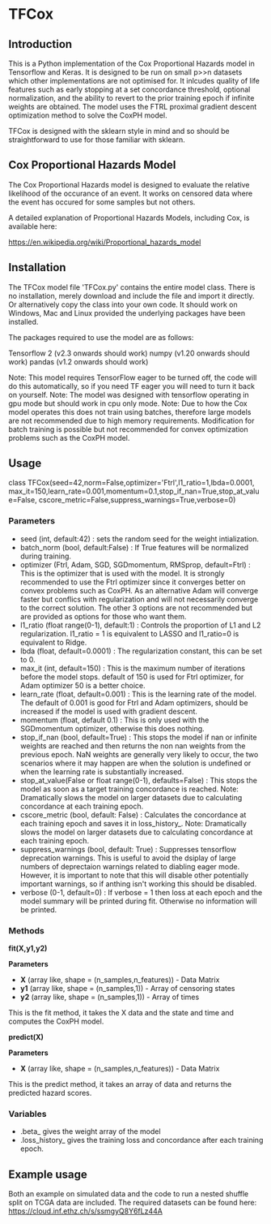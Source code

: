 # TFCox

## Introduction
This is a Python implementation of the Cox Proportional Hazards model in Tensorflow and Keras. It is designed to be run on small p>>n datasets which other implementations are not optimised for. It inlcudes quality of life features such as early stopping at a set concordance threshold, optional normalization, and the ability to revert to the prior training epoch if infinite weights are obtained. The model uses the FTRL proximal gradient descent optimization method to solve the CoxPH model.

TFCox is designed with the sklearn style in mind and so should be straightforward to use for those familiar with sklearn.


## Cox Proportional Hazards Model

The Cox Proportional Hazards model is designed to evaluate the relative likelihood of the occurance of an event. It works on censored data where the event has occured for some samples but not others.

A detailed explanation of Proportional Hazards Models, including Cox, is available here:

https://en.wikipedia.org/wiki/Proportional_hazards_model

## Installation
The TFCox model file 'TFCox.py' contains the entire model class. There is no installation, merely download and include the file and import it directly. Or alternatively copy the class into your own code. It should work on Windows, Mac and Linux provided the underlying packages have been installed.

The packages required to use the model are as follows:

Tensorflow 2 (v2.3 onwards should work)
numpy (v1.20 onwards should work)
pandas (v1.2 onwards should work)

Note: This model requires TensorFlow eager to be turned off, the code will do this automatically, so if you need TF eager you will need to turn it back on yourself.
Note: The model was designed with tensorflow operating in gpu mode but should work in cpu only mode.
Note: Due to how the Cox model operates this does not train using batches, therefore large models are not recommended due to high memory requirements. Modification for batch training is possible but not recommended for convex optimization problems such as the CoxPH model.


## Usage

class TFCox(seed=42,norm=False,optimizer='Ftrl',l1_ratio=1,lbda=0.0001,
                 max_it=150,learn_rate=0.001,momentum=0.1,stop_if_nan=True,stop_at_value=False, 
                 cscore_metric=False,suppress_warnings=True,verbose=0)

### Parameters

- seed (int, default:42) : sets the random seed for the weight intialization.
- batch_norm (bool, default:False) : If True features will be normalized during training.
- optimizer (Ftrl, Adam, SGD, SGDmomentum, RMSprop, default=Ftrl) : This is the optimizer that is used with the model. It is strongly recommended to use the Ftrl optimizer since it converges better on convex problems such as CoxPH. As an alternative Adam will converge faster but conflics with regularization and will not necessarily converge to the correct solution. The other 3 options are not recommended but are provided as options for those who want them.
- l1_ratio (float range(0-1), default:1) : Controls the proportion of L1 and L2 regularization. l1_ratio = 1 is equivalent to LASSO and l1_ratio=0 is equivalent to Ridge.
- lbda (float, default=0.0001) : The regularization constant, this can be set to 0.
- max_it (int, default=150) : This is the maximum number of iterations before the model stops. default of 150 is used for Ftrl optimizer, for Adam optimizer 50 is a better choice.
- learn_rate (float, default=0.001) : This is the learning rate of the model. The default of 0.001 is good for Ftrl and Adam optimizers, should be increased if the model is used with gradient descent.
- momentum (float, default 0.1) : This is only used with the SGDmomentum optimizer, otherwise this does nothing.
- stop_if_nan (bool, default=True) : This stops the model if nan or infinite weights are reached and then returns the non nan weights from the previous epoch. NaN weights are generally very likely to occur, the two scenarios where it may happen are when the solution is undefined or when the learning rate is substantially increased.
- stop_at_value(False or float range(0-1), defaults=False) : This stops the model as soon as a target training concordance is reached. Note: Dramatically slows the model on larger datasets due to calculating concordance at each training epoch.
- cscore_metric (bool, default: False) : Calculates the concordance at each training epoch and saves it in loss_history_. Note: Dramatically slows the model on larger datasets due to calculating concordance at each training epoch.
- suppress_warnings (bool, default: True) : Suppresses tensorflow deprecation warnings. This is useful to avoid the dsiplay of large numbers of deprectaion warnings related to diabling eager mode. However, it is important to note that this will disable other potentially important warnings, so if anthing isn't working this should be disabled.
- verbose (0-1, default=0) : If verbose = 1 then loss at each epoch and the model summary will be printed during fit. Otherwise no information will be printed.

### Methods

**fit(X,y1,y2)**

**Parameters**
- **X**  (array like, shape = (n_samples,n_features)) - Data Matrix
- **y1** (array like, shape = (n_samples,1)) - Array of censoring states
- **y2** (array like, shape = (n_samples,1)) - Array of times

This is the fit method, it takes the X data and the state and time and computes the CoxPH model.


**predict(X)**

**Parameters**
- **X**  (array like, shape = (n_samples,n_features)) - Data Matrix

This is the predict method, it takes an array of data and returns the predicted hazard scores.

### Variables

- .beta_  gives the weight array of the model
- .loss_history_  gives the training loss and concordance after each training epoch.


## Example usage

Both an example on simulated data and the code to run a nested shuffle split on TCGA data are included. 
The required datasets can be found here: https://cloud.inf.ethz.ch/s/ssmgyQ8Y6fLz44A
